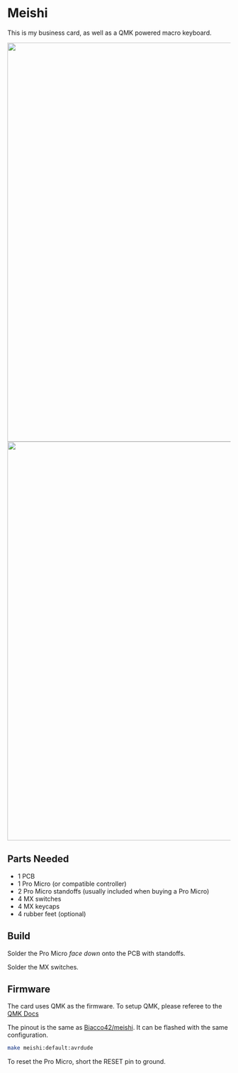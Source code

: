 
# Meishi


This is my business card, as well as a QMK powered macro keyboard.

<img src="https://i.imgur.com/c9RAzk4.jpg" width="900">
<img src="https://i.imgur.com/A8b0177.jpg" width="900">

## Parts Needed

- 1 PCB
- 1 Pro Micro (or compatible controller)
- 2 Pro Micro standoffs (usually included when buying a Pro Micro)
- 4 MX switches
- 4 MX keycaps
- 4 rubber feet (optional)

## Build

Solder the Pro Micro _face down_ onto the PCB with standoffs.

Solder the MX switches.

## Firmware

The card uses QMK as the firmware. To setup QMK, please referee to the [QMK Docs](https://docs.qmk.fm/#/)

The pinout is the same as [Biacco42/meishi](https://github.com/Biacco42/meishi).
It can be flashed with the same configuration.

```bash
make meishi:default:avrdude
```

To reset the Pro Micro, short the RESET pin to ground.

